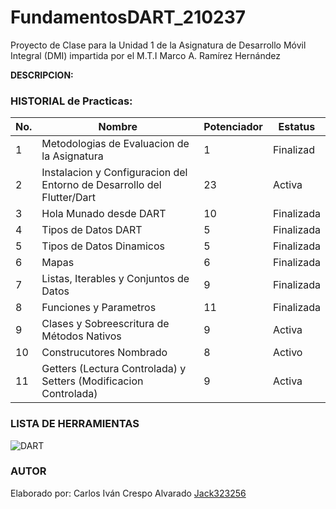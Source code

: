 # FundamentosDART_210237
Proyecto de Clase para la Unidad 1 de la Asignatura de Desarrollo Móvil Integral (DMI) impartida por el M.T.I Marco A. Ramírez Hernández

**DESCRIPCION:**

### HISTORIAL de Practicas:

|No.|Nombre|Potenciador|Estatus
|--|--|--|--|
|1|Metodologias de Evaluacion de la Asignatura|1|Finalizad|
|2|Instalacion y Configuracion del Entorno de Desarrollo del Flutter/Dart|23|Activa|
|3|Hola Munado desde DART|10|Finalizada|
|4|Tipos de Datos DART|5|Finalizada|
|5|Tipos de Datos Dinamicos|5|Finalizada|
|6|Mapas|6|Finalizada|
|7|Listas, Iterables y Conjuntos de Datos|9|Finalizada|
|8|Funciones y Parametros|11|Finalizada|
|9|Clases y Sobreescritura de Métodos Nativos|9|Activa|
|10|Construcutores Nombrado|8|Activo
|11|Getters (Lectura Controlada) y Setters (Modificacion Controlada)|9|Activa|

### LISTA DE HERRAMIENTAS
![DART](https://img.shields.io/badge/Dart-0175C2?style=for-the-badge&logo=dart&logoColor=white)

### AUTOR
Elaborado por: Carlos Iván Crespo Alvarado [Jack323256](https://github.com/Jack3232565/)